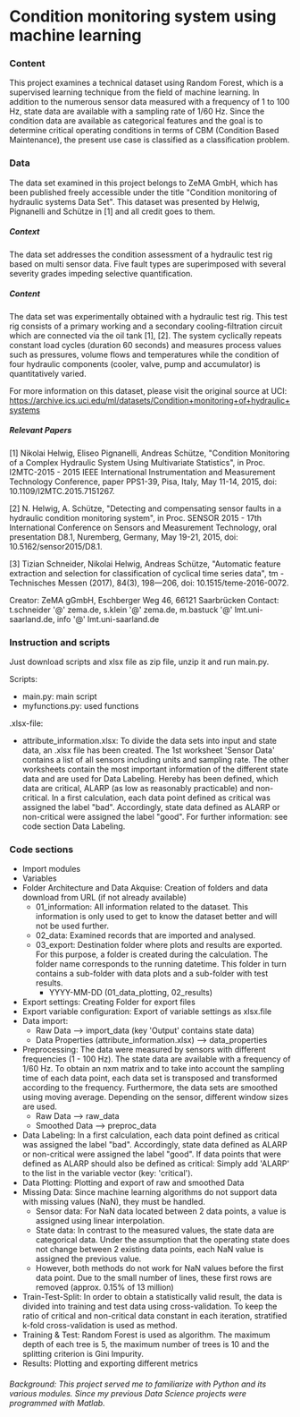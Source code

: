 # Condition monitoring system using machine learning

### Content
This project examines a technical dataset using Random Forest, which is a supervised learning technique from the field of machine learning.
In addition to the numerous sensor data measured with a frequency of 1 to 100 Hz, state data are available with a sampling rate of 1/60 Hz.
Since the condition data are available as categorical features and the goal is to determine critical operating conditions in terms of CBM (Condition Based Maintenance), the present use case is classified as a classification problem.

### Data

The data set examined in this project belongs to ZeMA GmbH, which has been published freely accessible under the title "Condition monitoring of hydraulic systems Data Set".
This dataset was presented by Helwig, Pignanelli and Schütze in [1] and all credit goes to them.
	
##### Context
The data set addresses the condition assessment of a hydraulic test rig based on multi sensor data. Five fault types are superimposed with several severity grades impeding selective quantification.
	
##### Content
The data set was experimentally obtained with a hydraulic test rig. This test rig consists of a primary working and a secondary cooling-filtration circuit which are connected via the oil tank [1], [2].
The system cyclically repeats constant load cycles (duration 60 seconds) and measures process values such as pressures, volume flows and temperatures while the condition of four hydraulic components (cooler, valve, pump and accumulator) is quantitatively varied.

For more information on this dataset, please visit the original source at UCI:
https://archive.ics.uci.edu/ml/datasets/Condition+monitoring+of+hydraulic+systems

##### Relevant Papers
[1] Nikolai Helwig, Eliseo Pignanelli, Andreas Schütze, "Condition Monitoring of a Complex Hydraulic System Using Multivariate Statistics",
in Proc. I2MTC-2015 - 2015 IEEE International Instrumentation and Measurement Technology Conference, paper PPS1-39, Pisa, Italy, May 11-14, 2015,
doi: 10.1109/I2MTC.2015.7151267.

[2] N. Helwig, A. Schütze, "Detecting and compensating sensor faults in a hydraulic condition monitoring system",
in Proc. SENSOR 2015 - 17th International Conference on Sensors and Measurement Technology, oral presentation D8.1, Nuremberg, Germany, May 19-21, 2015,
doi: 10.5162/sensor2015/D8.1.

[3] Tizian Schneider, Nikolai Helwig, Andreas Schütze, "Automatic feature extraction and selection for classification of cyclical time series data",
tm - Technisches Messen (2017), 84(3), 198—206, doi: 10.1515/teme-2016-0072.

Creator: ZeMA gGmbH, Eschberger Weg 46, 66121 Saarbrücken
Contact: t.schneider '@' zema.de, s.klein '@' zema.de, m.bastuck '@' lmt.uni-saarland.de, info '@' lmt.uni-saarland.de

### Instruction and scripts
Just download scripts and xlsx file as zip file, unzip it and run main.py.

Scripts:
- main.py: main script
- myfunctions.py: used functions

.xlsx-file:
- attribute_information.xlsx: To divide the data sets into input and state data, an .xlsx file has been created.
The 1st worksheet 'Sensor Data' contains a list of all sensors including units and sampling rate.
The other worksheets contain the most important information of the different state data and are used for Data Labeling.
Hereby has been defined, which data are critical, ALARP (as low as reasonably practicable) and non-critical.
In a first calculation, each data point defined as critical was assigned the label "bad". Accordingly, state data defined as ALARP or non-critical were assigned the label "good".
For further information: see code section Data Labeling.

### Code sections
- Import modules
- Variables
- Folder Architecture and Data Akquise: Creation of folders and data download from URL (if not already available)
  - 01_information: All information related to the dataset. This information is only used to get to know the dataset better and will not be used further.
  - 02_data: Examined records that are imported and analysed.
  - 03_export: Destination folder where plots and results are exported. For this purpose, a folder is created during the calculation. The folder name corresponds to the
    running datetime. This folder in turn contains a sub-folder with data plots and a sub-folder with test results.
  	- YYYY-MM-DD (01_data_plotting, 02_results)
- Export settings: Creating Folder for export files
- Export variable configuration: Export of variable settings as xlsx.file
- Data import:
  - Raw Data --> import_data (key 'Output' contains state data)
  - Data Properties (attribute_information.xlsx) --> data_properties
- Preprocessing:
The data were measured by sensors with different frequencies (1 - 100 Hz). The state data are available with a frequency of 1/60 Hz.
To obtain an nxm matrix and to take into account the sampling time of each data point, each data set is transposed and transformed according to the frequency.
Furthermore, the data sets are smoothed using moving average. Depending on the sensor, different window sizes are used.
  - Raw Data --> raw_data
  - Smoothed Data --> preproc_data 
- Data Labeling:
In a first calculation, each data point defined as critical was assigned the label "bad". Accordingly, state data defined as ALARP or non-critical were assigned the label "good".
If data points that were defined as ALARP should also be defined as critical: Simply add 'ALARP' to the list in the variable vector (key: 'critical').
- Data Plotting: Plotting and export of raw and smoothed Data
- Missing Data:
Since machine learning algorithms do not support data with missing values (NaN), they must be handled.
  - Sensor data: For NaN data located between 2 data points, a value is assigned using linear interpolation.
  - State data: In contrast to the measured values, the state data are categorical data. Under the assumption that the operating state does not change between 2 existing data points, each NaN value is assigned the previous value.
  - However, both methods do not work for NaN values before the first data point. Due to the small number of lines, these first rows are removed (approx. 0.15% of 13 million)
- Train-Test-Split:
In order to obtain a statistically valid result, the data is divided into training and test data using cross-validation.
To keep the ratio of critical and non-critical data constant in each iteration, stratified k-fold cross-validation is used as method.
- Training & Test:
Random Forest is used as algorithm.
The maximum depth of each tree is 5, the maximum number of trees is 10 and the splitting criterion is Gini Impurity.
- Results:
Plotting and exporting different metrics

###### Background: This project served me to familiarize with Python and its various modules. Since my previous Data Science projects were programmed with Matlab.

